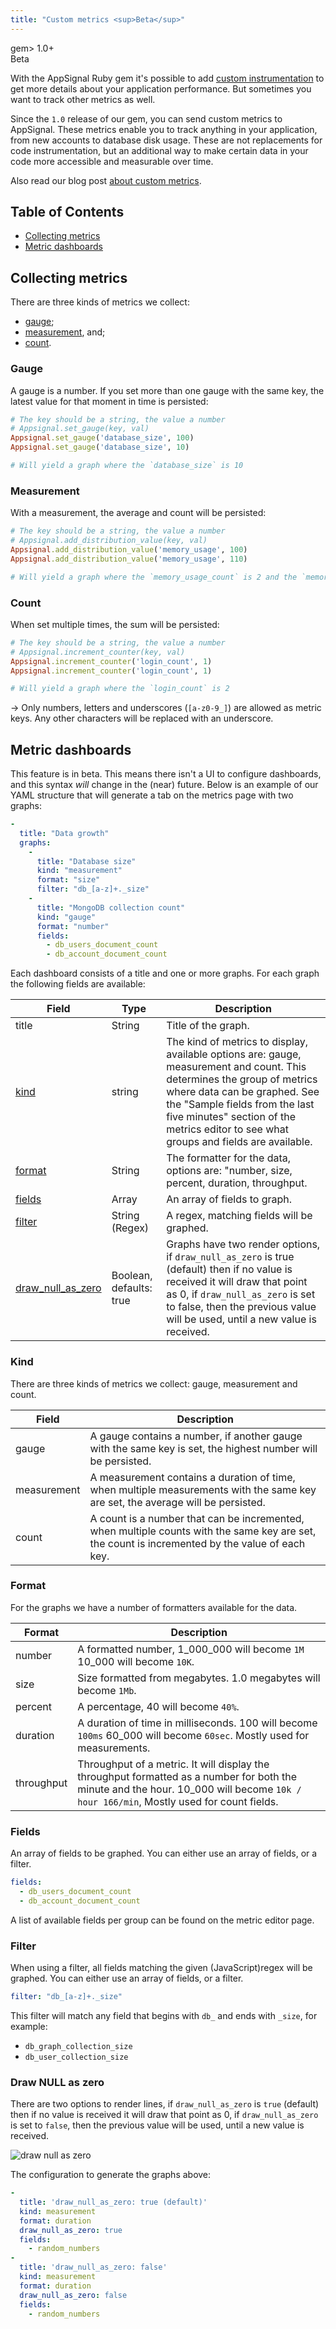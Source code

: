 ```yaml
---
title: "Custom metrics <sup>Beta</sup>"
---
```


<div class="tags">
gem> 1.0+
<div class="custom-tag tag-beta">Beta</div>
</div>

With the AppSignal Ruby gem it's possible to add [custom
instrumentation](/ruby/instrumentation/index.html) to get more details about
your application performance. But sometimes you want to track other metrics as
well.

Since the `1.0` release of our gem, you can send custom metrics to AppSignal.
These metrics enable you to track anything in your application, from new
accounts to database disk usage. These are not replacements for code
instrumentation, but an additional way to make certain data in your code more
accessible and measurable over time.

Also read our blog post [about custom
metrics](http://blog.appsignal.com/blog/2016/01/26/custom-metrics.html).

## Table of Contents

- [Collecting metrics](#collecting-metrics)
- [Metric dashboards](#metric-dashboards)

## Collecting metrics

There are three kinds of metrics we collect:

- [gauge](#guage);
- [measurement](#measurement), and;
- [count](#count).

### Gauge

A gauge is a number. If you set more than one gauge with the same key, the
latest value for that moment in time is persisted:

```ruby
# The key should be a string, the value a number
# Appsignal.set_gauge(key, val)
Appsignal.set_gauge('database_size', 100)
Appsignal.set_gauge('database_size', 10)

# Will yield a graph where the `database_size` is 10
```

### Measurement

With a measurement, the average and count will be persisted:

```ruby
# The key should be a string, the value a number
# Appsignal.add_distribution_value(key, val)
Appsignal.add_distribution_value('memory_usage', 100)
Appsignal.add_distribution_value('memory_usage', 110)

# Will yield a graph where the `memory_usage_count` is 2 and the `memory_usage_mean` is 105
```

### Count

When set multiple times, the sum will be persisted:

```ruby
# The key should be a string, the value a number
# Appsignal.increment_counter(key, val)
Appsignal.increment_counter('login_count', 1)
Appsignal.increment_counter('login_count', 1)

# Will yield a graph where the `login_count` is 2
```

-> Only numbers, letters and underscores (`[a-z0-9_]`) are allowed
   as metric keys. Any other characters will be replaced with an underscore.

## Metric dashboards

This feature is in beta. This means there isn't a UI to configure dashboards,
and this syntax _will_ change in the (near) future. Below is an example of our
YAML structure that will generate a tab on the metrics page with two graphs:

```yaml
-
  title: "Data growth"
  graphs:
    -
      title: "Database size"
      kind: "measurement"
      format: "size"
      filter: "db_[a-z]+._size"
    -
      title: "MongoDB collection count"
      kind: "gauge"
      format: "number"
      fields:
        - db_users_document_count
        - db_account_document_count
```

Each dashboard consists of a title and one or more graphs. For each graph the
following fields are available:

| Field | Type | Description  |
| ------ | ------ | ----- |
| title  | String | Title of the graph. |
| [kind](#kind) | string | The kind of metrics to display, available options are: gauge, measurement and count. This determines the group of metrics where data can be graphed. See the "Sample fields from the last five minutes" section of the metrics editor to see what groups and fields are available.  |
| [format](#format) | String | The formatter for the data, options are: "number, size, percent, duration, throughput. |
| [fields](#fields) | Array<String> | An array of fields to graph. |
| [filter](#filter) | String (Regex) | A regex, matching fields will be graphed. |
| [draw_null_as_zero](#draw-null-as-zero) | Boolean, defaults: true | Graphs have two render options, if `draw_null_as_zero` is true (default) then if no value is received it will draw that point as 0, if `draw_null_as_zero` is set to false, then the previous value will be used, until a new value is received. |

### Kind

There are three kinds of metrics we collect: gauge, measurement and count.

| Field |  Description  |
| ------ | ----- |
| gauge | A gauge contains a number, if another gauge with the same key is set, the highest number will be persisted. |
| measurement | A measurement contains a duration of time, when multiple measurements with the same key are set, the average will be persisted. |
| count | A count is a number that can be incremented, when multiple counts with the same key are set, the count is incremented by the value of each key. |

### Format

For the graphs we have a number of formatters available for the data.

| Format |  Description  |
| ------ | ----- |
| number | A formatted number, 1_000_000 will become `1M` 10_000 will become `10K`. |
| size | Size formatted from megabytes. 1.0 megabytes will become `1Mb`. |
| percent | A percentage, 40 will become `40%`. |
| duration | A duration of time in milliseconds. 100 will become `100ms` 60_000 will become `60sec`. Mostly used for measurements. |
| throughput | Throughput of a metric. It will display the throughput formatted as a number for both the minute and the hour. 10_000 will become `10k / hour 166/min`, Mostly used for count fields. |

### Fields

An array of fields to be graphed. You can either use an array of fields, or a
filter.

```yaml
fields:
  - db_users_document_count
  - db_account_document_count
```
A list of available fields per group can be found on the metric editor page.

### Filter

When using a filter, all fields matching the given (JavaScript)regex will be
graphed. You can either use an array of fields, or a filter.

```yaml
filter: "db_[a-z]+._size"
```

This filter will match any field that begins with `db_` and ends with `_size`,
for example:

* `db_graph_collection_size`
* `db_user_collection_size`

### Draw NULL as zero

There are two options to render lines, if `draw_null_as_zero` is `true`
(default) then if no value is received it will draw that point as 0, if
`draw_null_as_zero` is set to `false`, then the previous value will be used,
until a new value is received.

![draw null as zero](/images/screenshots/draw_null_as_zero.png)

The configuration to generate the graphs above:

```yaml
-
  title: 'draw_null_as_zero: true (default)'
  kind: measurement
  format: duration
  draw_null_as_zero: true
  fields:
    - random_numbers
-
  title: 'draw_null_as_zero: false'
  kind: measurement
  format: duration
  draw_null_as_zero: false
  fields:
    - random_numbers
```
